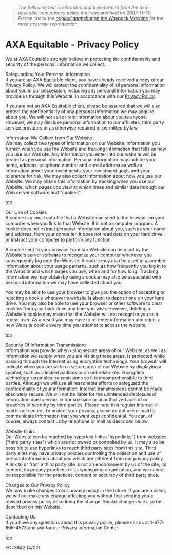 > *The following text is extracted and transformed from the axa-equitable.com privacy policy that was archived on 2007-11-30. Please check the [original snapshot on the Wayback Machine](https://web.archive.org/web/20071130074845id_/http%3A//www.axa-equitable.com/footer/privacy.html) for the most accurate reproduction.*

# AXA Equitable - Privacy Policy

We at AXA Equitable strongly believe in protecting the confidentiality and security of the personal information we collect.

Safeguarding Your Personal Information  
If you are an AXA Equitable client, you have already received a copy of our Privacy Policy. We will protect the confidentiality of all personal information about you in our possession, including any personal information you may provide us through this Website, in accordance with our [Privacy Policy](https://web.archive.org/pdf/AXAEquitablePrivacyPolicy2006EQAcc.pdf).

If you are not an AXA Equitable client, please be assured that we will also protect the confidentiality of any personal information we may acquire about you. We will not sell or rent information about you to anyone. However, we may disclose personal information to our affiliates, third party service providers or as otherwise required or permitted by law.

Information We Collect from Our Website  
We may collect two types of information on our Website: information you furnish when you use the Website and tracking information that tells us how you use our Website. Any information you enter into our website will be treated as personal information. Personal information may include your name, address, telephone number and e-mail address as well as information about your investments, your investment goals and your tolerance for risk. We may also collect information about how you use our Website. We may obtain this information by tracking when you use our Website, which pages you view at which times and similar data through our Web server software and "cookies".

top

Our Use of Cookies  
A cookie is a small data file that a Website can send to the browser on your computer when you link to that Website. It is not a computer program. A cookie does not extract personal information about you, such as your name and address, from your computer. It does not read data on your hard drive or instruct your computer to perform any function.

A cookie sent to your browser from our Website can be used by the Website's server software to recognize your computer whenever you subsequently log onto the Website. A cookie may also be used to assemble information about your usage patterns, such as how frequently you log in to the Website and which pages you use, when and for how long. Tracking information we may obtain by using a cookie may also be associated with personal information we may have collected about you.

You may be able to use your browser to give you the option of accepting or rejecting a cookie whenever a website is about to deposit one on your hard drive. You may also be able to use your browser or other software to clear cookies from your hard drive any time you wish. However, deleting a Website's cookie may mean that the Website will not recognize you as a repeat user. As a result you may have to re-enter information and reject a new Website cookie every time you attempt to access the website.

top

Security Of Information Transmissions  
Information you provide when using secure areas of our Website, as well as information we supply when you are visiting those areas, is protected while passing through the Internet using encryption technology. Your browser will indicate when you are within a secure area of our Website by displaying a symbol, such as a locked padlock or an unbroken key. Encryption technology scrambles transmissions so it is incomprehensible to third parties. Although we will use all reasonable efforts to safeguard the confidentiality of your information, Internet transmissions cannot be made absolutely secure. We will not be liable for the unintended disclosure of information due to errors in transmission or unauthorized acts of or breaches of security by third parties. Please note that regular Internet e-mail is not secure. To protect your privacy, please do not use e-mail to communicate information that you want kept confidential. You can, of course, always contact us by telephone or mail as described below.

Website Links  
Our Website can be reached by hypertext links ("hyperlinks") from websites ("third party sites") which are not owned or controlled by us. It may also be possible to use hyperlinks to reach third party sites from this site. Third party sites may have privacy policies controlling the collection and use of personal information about you which are different from our privacy policy. A link to or from a third party site is not an endorsement by us of the site, its content, its privacy practices or its sponsoring organization, and we cannot be responsible for the practices, content or accuracy of third party sites.

Changes to Our Privacy Policy  
We may make changes to our privacy policy in the future. If you are a client, we will not make any change affecting you without first sending you a revised privacy policy describing the change. Similar changes will also be described on this Website.

Contacting Us  
If you have any questions about this privacy policy, please call us at 1-877-806-4573 and ask for our Privacy Information Center.

top

EC23842 (4/02)
